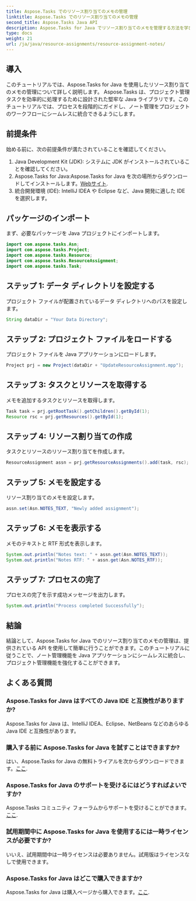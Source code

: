 ```yaml
---
title: Aspose.Tasks でのリソース割り当てのメモの管理
linktitle: Aspose.Tasks でのリソース割り当てのメモの管理
second_title: Aspose.Tasks Java API
description: Aspose.Tasks for Java でリソース割り当てのメモを管理する方法を学びます。シームレスな統合のためのステップバイステップのチュートリアル。
type: docs
weight: 21
url: /ja/java/resource-assignments/resource-assignment-notes/
---
```

## 導入
このチュートリアルでは、Aspose.Tasks for Java を使用したリソース割り当てのメモの管理について詳しく説明します。 Aspose.Tasks は、プロジェクト管理タスクを効率的に処理するために設計された堅牢な Java ライブラリです。このチュートリアルでは、プロセスを段階的にガイドし、ノート管理をプロジェクトのワークフローにシームレスに統合できるようにします。
## 前提条件
始める前に、次の前提条件が満たされていることを確認してください。
1. Java Development Kit (JDK): システムに JDK がインストールされていることを確認してください。
2.  Aspose.Tasks for Java:Aspose.Tasks for Java を次の場所からダウンロードしてインストールします。[Webサイト](https://releases.aspose.com/tasks/java/).
3. 統合開発環境 (IDE): IntelliJ IDEA や Eclipse など、Java 開発に適した IDE を選択します。

## パッケージのインポート
まず、必要なパッケージを Java プロジェクトにインポートします。
```java
import com.aspose.tasks.Asn;
import com.aspose.tasks.Project;
import com.aspose.tasks.Resource;
import com.aspose.tasks.ResourceAssignment;
import com.aspose.tasks.Task;
```

## ステップ 1: データ ディレクトリを設定する
プロジェクト ファイルが配置されているデータ ディレクトリへのパスを設定します。
```java
String dataDir = "Your Data Directory";
```
## ステップ 2: プロジェクト ファイルをロードする
プロジェクト ファイルを Java アプリケーションにロードします。
```java
Project prj = new Project(dataDir + "UpdateResourceAssignment.mpp");
```
## ステップ 3: タスクとリソースを取得する
メモを追加するタスクとリソースを取得します。
```java
Task task = prj.getRootTask().getChildren().getById(1);
Resource rsc = prj.getResources().getById(1);
```
## ステップ 4: リソース割り当ての作成
タスクとリソースのリソース割り当てを作成します。
```java
ResourceAssignment assn = prj.getResourceAssignments().add(task, rsc);
```
## ステップ 5: メモを設定する
リソース割り当てのメモを設定します。
```java
assn.set(Asn.NOTES_TEXT, "Newly added assignment");
```
## ステップ 6: メモを表示する
メモのテキストと RTF 形式を表示します。
```java
System.out.println("Notes text: " + assn.get(Asn.NOTES_TEXT));
System.out.println("Notes RTF: " + assn.get(Asn.NOTES_RTF));
```
## ステップ 7: プロセスの完了
プロセスの完了を示す成功メッセージを出力します。
```java
System.out.println("Process completed Successfully");
```

## 結論
結論として、Aspose.Tasks for Java でのリソース割り当てのメモの管理は、提供されている API を使用して簡単に行うことができます。このチュートリアルに従うことで、ノート管理機能を Java アプリケーションにシームレスに統合し、プロジェクト管理機能を強化することができます。
## よくある質問
### Aspose.Tasks for Java はすべての Java IDE と互換性がありますか?
Aspose.Tasks for Java は、IntelliJ IDEA、Eclipse、NetBeans などのあらゆる Java IDE と互換性があります。
### 購入する前に Aspose.Tasks for Java を試すことはできますか?
はい、Aspose.Tasks for Java の無料トライアルを次からダウンロードできます。[ここ](https://releases.aspose.com/).
### Aspose.Tasks for Java のサポートを受けるにはどうすればよいですか?
 Aspose.Tasks コミュニティ フォーラムからサポートを受けることができます。[ここ](https://forum.aspose.com/c/tasks/15).
### 試用期間中に Aspose.Tasks for Java を使用するには一時ライセンスが必要ですか?
いいえ、試用期間中は一時ライセンスは必要ありません。試用版はライセンスなしで使用できます。
### Aspose.Tasks for Java はどこで購入できますか?
Aspose.Tasks for Java は購入ページから購入できます。[ここ](https://purchase.aspose.com/buy).